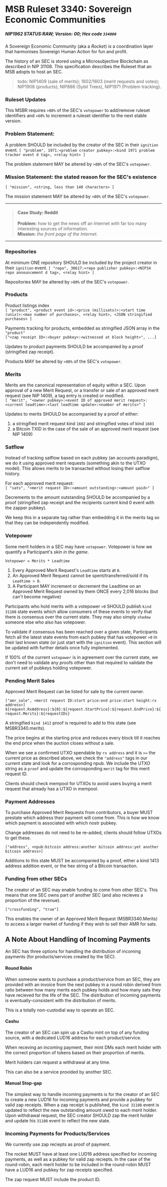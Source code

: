 # MSB Ruleset 3340: Sovereign Economic Communities
##### NIP1962 STATUS:RAW; Version: 00; Hex code `334000`
A Sovereign Economic Community (aka a *Rocket*) is a coordination layer that harmonises Sovereign Human Action for fun and profit.

The history of an SEC is stored using a Microsubjective Blockchain as described in NIP 31108. This specification describes the Ruleset that an MSB adopts to host an SEC.

>todo: NIP1409 (sale of merits); 1602/1603 (merit requests and votes); NIP1908 (products); NIP886 (Sybil Trees), NIP1971 (Problem tracking).


### Ruleset Updates
This MSBR requires `>80%` of the SEC's `votepower` to add/remove ruleset identifiers and `>60%` to increment a ruleset identifier to the next stable version.

### Problem Statement: 
A problem SHOULD be included by the creator of the SEC in their `ignition` event.
`[ "problem", 1971:<problem creator pubkey>:<kind 1971 problem tracker event d tag>, <relay hint> ]`

The problem statement MAY be altered by `>80%` of the SEC's `votepower`.
### Mission Statement: the stated reason for the SEC's existence
`[ "mission", <string, less than 140 characters> ]`

The mission statement MAY be altered by `>80%` of the SEC's `votepower`.

---
>#### Case Study: Reddit
>**Problem:** how to get the news off an Internet with far too many interesting sources of information.   
>**Mission:** _the front page of the Internet._

---

### Repositories
At minimum ONE repository SHOULD be included by the project creator in their `ignition` event.
`[ "repo", 30617:<repo publisher pubkey>:<NIP34 repo announcement d tag>, <relay hint> ]`

Repositories MAY be altered by `>80%` of the SEC's `votepower`.

### Products
Product listings index    
`[ "product", <product event id>:<price (millisats)>:<start time (unix)>:<max number of purchases>, <relay hint>, <JSON stringified purchases> ]`   

Payments tracking for products, embedded as stringified JSON array in the `"product"`   
`["<zap receipt ID>:<buyer pubkey>:<witnessed at block height>", ...]`    

Updates to product payments SHOULD be accompanied by a proof (stringified zap receipt).

Products MAY be altered by `>80%` of the SEC's `votepower`.

### Merits
Merits are the canonical representation of equity within a SEC. Upon approval of a new Merit Request, or a transfer or sale of an approved merit request (see NIP 1409), a tag entry is created or modified.   
`[ "merit", "<owner pubkey>:<event ID of approved merit request>:<current leadtime>:<last leadtime update>:<number of merits>" ]`

Updates to merits SHOULD be accompanied by a proof of either:   
1. a stringified merit request kind `1602` and stringified votes of kind `1603`  
2. a Bitcoin TXID in the case of the sale of an approved merit request (see NIP 1409)

### Satflow
Instead of tracking satflow based on each pubkey (an accounts paradigm), we do it using approved merit requests (something akin to the UTXO model). This allows merits to be transacted without losing their satflow history.

For each approved merit request:   
`[ "sats", "<merit request ID>:<amount outstanding>:<amount paid>" ] `

Decrements to the amount outstanding SHOULD be accompanied by a proof (stringified zap receipt and the recipients current kind 0 event with the zapper pubkey).

We keep this in a separate tag rather than embedding it in the merits tag so that they can be independently modified.

### Votepower
Some merit holders in a SEC may have `votepower`. Votepower is how we quantify a Participant's _skin in the game_.

`Votepower = Merits * Leadtime`

1. Every Approved Merit Request's `Leadtime` starts at `0`.
2. An Approved Merit Request cannot be spent/transferred/sold if its `Leadtime > 0`.
3. A Participant MAY increment or decrement the Leadtime on an Approved Merit Request owned by them ONCE every 2,016 blocks (but can't become negative) 

Participants who hold merits with a votepower `>0` SHOULD publish `kind 31108` state events which allow consumers of these events to verify that there is consensus over the current state. They may also simply `shadow` someone else who also has votepower.

To validate if consensus has been reached over a given state, Participants fetch all the latest state events from each pubkey that has votepower `>0` in their last known state (or just start with the `ignition` event). This section will be updated with further details once fully implemented.

If 100% of the current `votepower` is in agreement over the current state, we don't need to validate any proofs other than that required to validate the current set of pubkeys holding votepower.

### Pending Merit Sales
Approved Merit Request can be listed for sale by the current owner.

`["amr_sale", <merit request ID:start price:end price:start height:rx address>]` ``${request.RxAddress}:${0}:${request.StartPrice}:${request.EndPrice}:${request.Merits}:${requestIDs}``

A stringified `kind 1412` proof is required to add to this state (see MSBR3340.merits).

The price begins at the starting price and reduces every block till it reaches the end price when the auction closes without a sale. 

When we see a confirmed UTXO spendable by `rx address` and it is `>=` the current price as described above, we check the `"address"` tags in our current state and look for a corrosponding npub. We include the UTXO string as a `proof` and update the corrosponding `merit` tag for this merit request ID.

Clients should check mempool for UTXOs to avoid users buying a merit request that already has a UTXO in mempool.  

### Payment Addresses
To purchase Approved Merit Requests from contributors, a buyer MUST prestate which address their payment will come from. This is how we know which payment is associated with which nostr pubkey.

Change addresses do not need to be re-added, clients should follow UTXOs to get these.

`["address", <npub:bitcoin address:another bitcoin address:yet another bitcoin address>]`

Additions to this state MUST be accompanied by a proof, either a kind 1413 address addition event, or the hex string of a Bitcoin transaction.

### Funding from other SECs
The creator of an SEC may enable funding to come from other SEC's. This means that one SEC owns part of another SEC (and also recieves a proportion of the revenue).

`["crossfunding", "true"]`

This enables the owner of an Approved Merit Request (MSBR3340.Merits) to access a larger market of funding if they wish to sell their AMR for sats.

## A Note About Handling of Incoming Payments
An SEC has three options for handling the distribution of incoming payments (for products/services created by the SEC).   
#### Round Robin
When someone wants to purchase a product/service from an SEC, they are provided with an invoice from the next pubkey in a round robin derived from ratio between how many merits each pubkey holds and how many sats they have recieved for the life of the SEC. The distribution of incoming payments is eventually-consistent with the distribution of merits.

This is a totally non-custodial way to operate an SEC.

#### Cashu 
The creator of an SEC can spin up a Cashu mint on top of any funding source, with a dedicated LUD16 address for each product/service. 

When receving an incoming payment, their mint DMs each merit holder with the correct proportion of tokens based on their proportion of merits.

Merit holders can request a withdrawal at any time.

This can also be a service provided by another SEC. 

#### Manual Stop-gap
The simplest way to handle incoming payments is for the creator of an SEC to create a new LUD16 for incoming payments and provide a pubkey for valid zap receipts. When a zap receipt is published, the `kind 31108` event is updated to reflect the new outstanding amount owed to each merit holder. Upon withdrawal request, the SEC creator SHOULD zap the merit holder and update his `31108` event to reflect the new state.

### Incoming Payments for Products/Services
We currently use zap reciepts as proof of payment.

The rocket MUST have at least one LUD16 address specified for incoming payments, as well as a pubkey for valid zap reciepts. In the case of the round-robin, each merit holder to be included in the round-robin MUST have a LUD16 and pubkey for zap receipts specified.

The zap request MUST include the product ID.